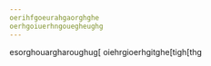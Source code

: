 ```yaml
---
oerihfgoeurahgaorghghe
oerhgoiuerhngouegheughg
---
```

esorghouargharoughug[
oiehrgioerhgitghe[tigh[thg
